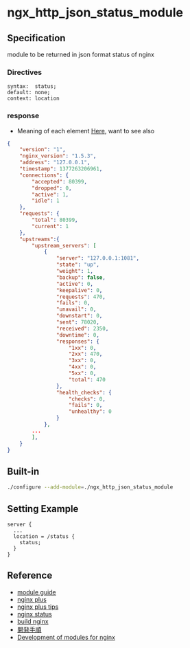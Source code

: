 ngx_http_json_status_module
===========================

Specification
----
module to be returned in json format status of nginx

### Directives
```
syntax:	 status;
default: none;
context: location
```

### response
* Meaning of each element [Here](http://nginx.com/download/newrelic/newrelic_nginx_agent.tar.gz), want to see also
```json
{
    "version": "1",
    "nginx_version": "1.5.3",
    "address": "127.0.0.1",
    "timestamp": 1377263206961,
    "connections": {
        "accepted": 80399,
        "dropped": 0,
        "active": 1,
        "idle": 1
    },
    "requests": {
        "total": 80399,
        "current": 1
    },
    "upstreams":{
        "upstream_servers": [
            {
                "server": "127.0.0.1:1081",
                "state": "up",
                "weight": 1,
                "backup": false,
                "active": 0,
                "keepalive": 0,
                "requests": 470,
                "fails": 0,
                "unavail": 0,
                "downstart": 0,
                "sent": 78020,
                "received": 2350,
                "downtime": 0,
                "responses": {
                    "1xx": 0,
                    "2xx": 470,
                    "3xx": 0,
                    "4xx": 0,
                    "5xx": 0,
                    "total": 470
                },
                "health_checks": {
                    "checks": 0,
                    "fails": 0,
                    "unhealthy": 0
                }
            },
        ...
        ],
    }
}
```

Built-in
--------
```bash
./configure --add-module=./ngx_http_json_status_module
```

Setting Example
------
```
server {
  ...
  location = /status {
    status;
  }
}
```

Reference
----
* [module guide](http://www.evanmiller.org/nginx-modules-guide.html)
* [nginx plus](http://nginx.com/products/)
* [nginx plus tips](http://qiita.com/harukasan/items/5123f797a876696b343e)
* [nginx status](http://nginx.org/en/docs/http/ngx_http_status_module.html)
* [build nginx](BUILD.md)
* [開発手順](PROCEDUREofDEVELOPEMENT.md)
* [Development of modules for nginx](http://antoine.bonavita.free.fr/nginx_mod_dev_en.html)
